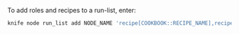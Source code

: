 To add roles and recipes to a run-list, enter:

```bash
knife node run_list add NODE_NAME 'recipe[COOKBOOK::RECIPE_NAME],recipe[COOKBOOK::RECIPE_NAME],role[ROLE_NAME]'
```
